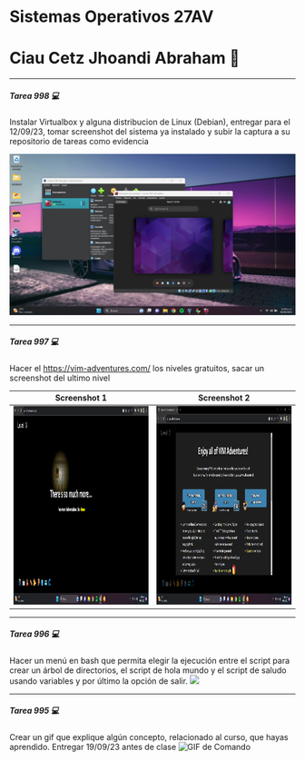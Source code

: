 # Sistemas Operativos 27AV
# Ciau Cetz Jhoandi Abraham 👋
_____
#####  Tarea 998 💻
Instalar Virtualbox y alguna distribucion de Linux (Debian), entregar para el 12/09/23, tomar screenshot del sistema ya instalado y subir la captura a su repositorio de tareas como evidencia

<a href="https://github.com/JhonKing4/TareasSistemasOperativos/blob/main/SS%20Debian.png" target="_blank"> <img src="/SS Debian.png"/></a>  
_____
#####  Tarea 997  💻
Hacer el https://vim-adventures.com/ los niveles gratuitos, sacar un screenshot del ultimo nivel

| Screenshot 1  | Screenshot 2  | 
|---|---|
| <a href="https://github.com/JhonKing4/TareasSistemasOperativos/blob/main/VIM.png" target="_blank"> <img src="/VIM.png" width="450" height="350"/></a> |  <a href="https://github.com/JhonKing4/TareasSistemasOperativos/blob/main/VIMAdventure.png" target="_blank"> <img src="/VIMAdventure.png" width="450" height="350"/></a> |  

_____
#####  Tarea 996  💻
Hacer un menú en bash que permita elegir la ejecución entre el script para crear un árbol de directorios, el script de hola mundo y el script de saludo usando variables y por último la opción de salir.
<a href="https://asciinema.org/a/608060" target="_blank"><img src="https://asciinema.org/a/608060.svg" /></a>
_____
#####  Tarea 995  💻
Crear un gif que explique algún concepto, relacionado al curso, que hayas aprendido. Entregar 19/09/23 antes de clase
![GIF de Comando](https://github.com/JhonKing4/TareasSistemasOperativos/blob/main/ComandoBasico.gif)

